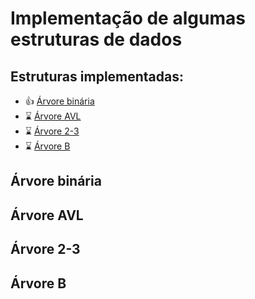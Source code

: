 # Implementação de algumas estruturas de dados

## Estruturas implementadas:
- :thumbsup: [Árvore binária](#Árvore-binária)
- :hourglass: [Árvore AVL](#Árvore-AVL)
- :hourglass: [Árvore 2-3](#Árvore-2-3)
- :hourglass: [Árvore B](#Árvore-B)


## Árvore binária
## Árvore AVL
## Árvore 2-3
## Árvore B
